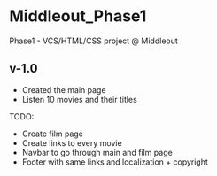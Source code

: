 # Middleout_Phase1
Phase1 -  VCS/HTML/CSS project @ Middleout

## v-1.0
* Created the main page
* Listen 10 movies and their titles

TODO: 
* Create film page 
* Create links to every movie
* Navbar to go through main and film page
* Footer with same links and localization + copyright
